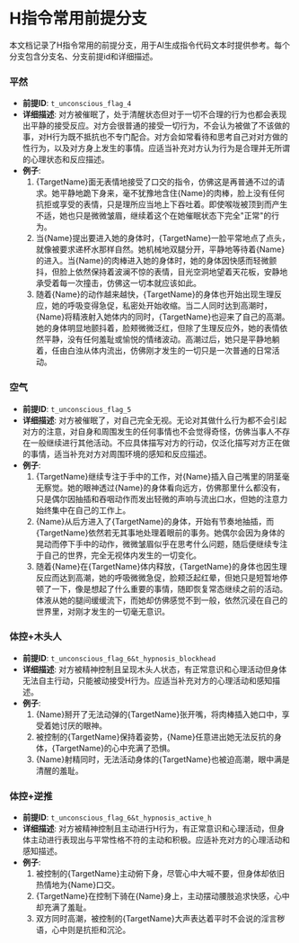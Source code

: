 # H指令常用前提分支

本文档记录了H指令常用的前提分支，用于AI生成指令代码文本时提供参考。每个分支包含分支名、分支前提id和详细描述。

### 平然
- **前提ID**: `t_unconscious_flag_4`
- **详细描述**: 对方被催眠了，处于清醒状态但对于一切不合理的行为也都会表现出平静的接受反应。对方会很普通的接受一切行为，不会认为被做了不该做的事，对H行为既不抵抗也不专门配合。对方会如常看待和思考自己对对方做的性行为，以及对方身上发生的事情。应适当补充对方认为行为是合理并无所谓的心理状态和反应描述。
- **例子**:
  1. {TargetName}面无表情地接受了口交的指令，仿佛这是再普通不过的请求。她平静地跪下身来，毫不犹豫地含住{Name}的肉棒，脸上没有任何抗拒或享受的表情，只是理所应当地上下吞吐着。即使喉咙被顶到而产生不适，她也只是微微皱眉，继续着这个在她催眠状态下完全"正常"的行为。
  2. 当{Name}提出要进入她的身体时，{TargetName}一脸平常地点了点头，就像被要求递杯水那样自然。她机械地双腿分开，平静地等待着{Name}的进入。当{Name}的肉棒进入她的身体时，她的身体因快感而轻微颤抖，但脸上依然保持着波澜不惊的表情，目光空洞地望着天花板，安静地承受着每一次撞击，仿佛这一切本就应该如此。
  3. 随着{Name}的动作越来越快，{TargetName}的身体也开始出现生理反应，她的呼吸变得急促，私密处开始收缩。当二人同时达到高潮时，{Name}将精液射入她体内的同时，{TargetName}也迎来了自己的高潮。她的身体明显地颤抖着，脸颊微微泛红，但除了生理反应外，她的表情依然平静，没有任何羞耻或愉悦的情绪波动。高潮过后，她只是平静地躺着，任由白浊从体内流出，仿佛刚才发生的一切只是一次普通的日常活动。

### 空气
- **前提ID**: `t_unconscious_flag_5`
- **详细描述**: 对方被催眠了，对自己完全无视。无论对其做什么行为都不会引起对方的注意，对自身和周围发生的任何事情也不会觉得奇怪，仿佛当事人不存在一般继续进行其他活动。不应具体描写对方的行动，仅泛化描写对方正在做的事情，适当补充对方对周围环境的感知和反应描述。
- **例子**:
  1. {TargetName}继续专注于手中的工作，对{Name}插入自己嘴里的阴茎毫无察觉。她的眼神透过{Name}的身体看向远方，仿佛那里什么都没有，只是偶尔因抽插和吞咽动作而发出轻微的声响与流出口水，但她的注意力始终集中在自己的工作上。
  2. {Name}从后方进入了{TargetName}的身体，开始有节奏地抽插，而{TargetName}依然若无其事地处理着眼前的事务。她偶尔会因为身体的晃动而停下手中的动作，微微皱眉似乎在思考什么问题，随后便继续专注于自己的世界，完全无视体内发生的一切变化。
  3. 随着{Name}在{TargetName}体内释放，{TargetName}的身体也因生理反应而达到高潮，她的呼吸微微急促，脸颊泛起红晕，但她只是短暂地停顿了一下，像是想起了什么重要的事情，随即恢复常态继续之前的活动。体液从她的腿间缓缓流下，而她却仿佛感觉不到一般，依然沉浸在自己的世界里，对刚才发生的一切毫无意识。

### 体控+木头人
- **前提ID**: `t_unconscious_flag_6&t_hypnosis_blockhead`
- **详细描述**: 对方被精神控制且呈现木头人状态，有正常意识和心理活动但身体无法自主行动，只能被动接受H行为。应适当补充对方的心理活动和感知描述。
- **例子**:
  1. {Name}掰开了无法动弹的{TargetName}张开嘴，将肉棒插入她口中，享受着她讨厌的眼神。
  2. 被控制的{TargetName}保持着姿势，{Name}任意进出她无法反抗的身体，{TargetName}的心中充满了恐惧。
  3. {Name}射精同时，无法活动身体的{TargetName}也被迫高潮，眼中满是清醒的羞耻。

### 体控+逆推
- **前提ID**: `t_unconscious_flag_6&t_hypnosis_active_h`
- **详细描述**: 对方被精神控制且主动进行H行为，有正常意识和心理活动，但身体主动进行表现出与平常性格不符的主动和积极。应适补充对方的心理活动和感知描述。
- **例子**:
  1. 被控制的{TargetName}主动俯下身，尽管心中大喊不要，但身体却依旧热情地为{Name}口交。
  2. {TargetName}在控制下骑在{Name}身上，主动摆动腰肢追求快感，心中却充满了羞耻。
  3. 双方同时高潮，被控制的{TargetName}大声表达着平时不会说的淫言秽语，心中则是抗拒和沉沦。
